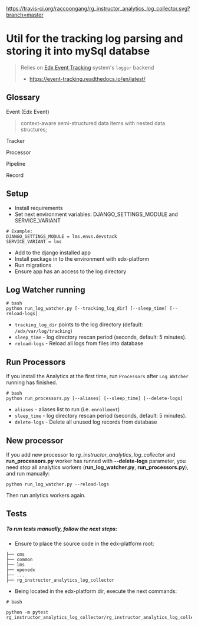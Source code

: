 https://travis-ci.org/raccoongang/rg_instructor_analytics_log_collector.svg?branch=master

# Util for the tracking log parsing and storing it into mySql databse 

> Relies on [Edx Event Tracking](https://github.com/edx/event-tracking) system's `logger` backend
> - https://event-tracking.readthedocs.io/en/latest/

## Glossary

Event (Edx Event)
> context-aware semi-structured data items with nested data structures;

Tracker
>

Processor
>

Pipeline
>

Record
>

## Setup

* Install requirements
* Set next environment variables: DJANGO_SETTINGS_MODULE and SERVICE_VARIANT
```
# Example:
DJANGO_SETTINGS_MODULE = lms.envs.devstack
SERVICE_VARIANT = lms
```
* Add to the django installed app
* Install package in to the environment with edx-platform
* Run migrations
* Ensure app has an access to the log directory

## Log Watcher running

```
# bash
python run_log_watcher.py [--tracking_log_dir] [--sleep_time] [--reload-logs]
```
- `tracking_log_dir` points to the log directory (default: `/edx/var/log/tracking`)
- `sleep_time` - log directory rescan period (seconds, default: 5 minutes).
- `reload-logs` - Reload all logs from files into database

## Run Processors
If you install the Analytics at the first time, run `Processors` after `Log Watcher` running has finished.

```
# bash
python run_processors.py [--aliases] [--sleep_time] [--delete-logs]
```
- `aliases` - aliases list to run (i.e. `enrollment`)
- `sleep_time` - log directory rescan period (seconds, default: 5 minutes).
- `delete-logs` - Delete all unused log records from database

## New processor
If you add new processor to *rg_instructor_analytics_log_collector* and **run_processors.py** worker has runned with **--delete-logs** parameter, you need stop all analytics workers (**run_log_watcher.py**, **run_processors.py**),
and run manually:
```
python run_log_watcher.py --reload-logs
```
Then run anlytics workers again.

## Tests

##### To run tests manually, follow the next steps:
* Ensure to place the source code in the edx-platform root:
```
├── cms
├── common
├── lms
├── openedx
├── ...
├── rg_instructor_analytics_log_collector
```

* Being located in the edx-platform dir, execute the next commands: 
```
# bash

python -m pytest rg_instructor_analytics_log_collector/rg_instructor_analytics_log_collector/tests/processors
```